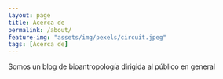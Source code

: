 ```yaml
---
layout: page
title: Acerca de
permalink: /about/
feature-img: "assets/img/pexels/circuit.jpeg"
tags: [Acerca de]
---
```


Somos un blog de bioantropología dirigida al público en general
